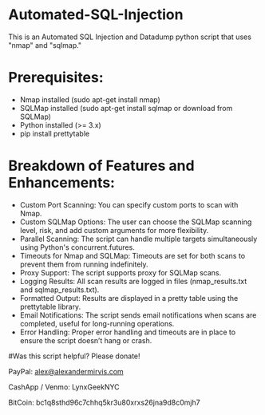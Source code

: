 # Automated-SQL-Injection
This is an Automated SQL Injection and Datadump python script that uses "nmap" and "sqlmap." 

# Prerequisites:
- Nmap installed (sudo apt-get install nmap)
- SQLMap installed (sudo apt-get install sqlmap or download from SQLMap)
- Python installed (>= 3.x)
- pip install prettytable

# Breakdown of Features and Enhancements:
- Custom Port Scanning: You can specify custom ports to scan with Nmap.
- Custom SQLMap Options: The user can choose the SQLMap scanning level, risk, and add custom arguments for more flexibility.
- Parallel Scanning: The script can handle multiple targets simultaneously using Python's concurrent.futures.
- Timeouts for Nmap and SQLMap: Timeouts are set for both scans to prevent them from running indefinitely.
- Proxy Support: The script supports proxy for SQLMap scans.
- Logging Results: All scan results are logged in files (nmap_results.txt and sqlmap_results.txt).
- Formatted Output: Results are displayed in a pretty table using the prettytable library.
- Email Notifications: The script sends email notifications when scans are completed, useful for long-running operations.
- Error Handling: Proper error handling and timeouts are in place to ensure the script doesn’t hang or crash.

#Was this script helpful? Please donate!

PayPal: alex@alexandermirvis.com

CashApp / Venmo: LynxGeekNYC

BitCoin: bc1q8sthd96c7chhq5kr3u80xrxs26jna9d8c0mjh7
